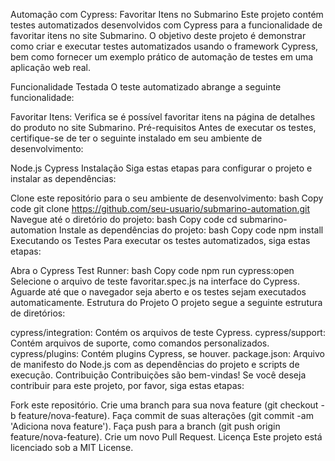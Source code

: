 Automação com Cypress: Favoritar Itens no Submarino
Este projeto contém testes automatizados desenvolvidos com Cypress para a funcionalidade de favoritar itens no site Submarino. O objetivo deste projeto é demonstrar como criar e executar testes automatizados usando o framework Cypress, bem como fornecer um exemplo prático de automação de testes em uma aplicação web real.

Funcionalidade Testada
O teste automatizado abrange a seguinte funcionalidade:

Favoritar Itens: Verifica se é possível favoritar itens na página de detalhes do produto no site Submarino.
Pré-requisitos
Antes de executar os testes, certifique-se de ter o seguinte instalado em seu ambiente de desenvolvimento:

Node.js
Cypress
Instalação
Siga estas etapas para configurar o projeto e instalar as dependências:

Clone este repositório para o seu ambiente de desenvolvimento:
bash
Copy code
git clone https://github.com/seu-usuario/submarino-automation.git
Navegue até o diretório do projeto:
bash
Copy code
cd submarino-automation
Instale as dependências do projeto:
bash
Copy code
npm install
Executando os Testes
Para executar os testes automatizados, siga estas etapas:

Abra o Cypress Test Runner:
bash
Copy code
npm run cypress:open
Selecione o arquivo de teste favoritar.spec.js na interface do Cypress.
Aguarde até que o navegador seja aberto e os testes sejam executados automaticamente.
Estrutura do Projeto
O projeto segue a seguinte estrutura de diretórios:

cypress/integration: Contém os arquivos de teste Cypress.
cypress/support: Contém arquivos de suporte, como comandos personalizados.
cypress/plugins: Contém plugins Cypress, se houver.
package.json: Arquivo de manifesto do Node.js com as dependências do projeto e scripts de execução.
Contribuição
Contribuições são bem-vindas! Se você deseja contribuir para este projeto, por favor, siga estas etapas:

Fork este repositório.
Crie uma branch para sua nova feature (git checkout -b feature/nova-feature).
Faça commit de suas alterações (git commit -am 'Adiciona nova feature').
Faça push para a branch (git push origin feature/nova-feature).
Crie um novo Pull Request.
Licença
Este projeto está licenciado sob a MIT License.
